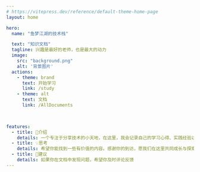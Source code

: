 ```yaml
---
# https://vitepress.dev/reference/default-theme-home-page
layout: home

hero:
  name: "鱼梦江湖的技术栈"

  text: "知识文档"
  tagline: 兴趣是最好的老师，也是最大的动力
  image:
    src: "background.png"
    alt: '背景图片'
  actions:
    - theme: brand
      text: 开始学习
      link: /study
    - theme: alt
      text: 文档  
      link: /AllDocuments
    


features:
  - title: 🌟介绍 
    details: 一个专注于分享技术的小天地，在这里，我会记录自己的学习心得、实践经验以及生活中的点滴感悟。
  - title: 💡思考 
    details: 希望你能找到一些有价值的内容。感谢你的到访，愿我们在这里共同成长与探索！
  - title: 💪建议
    details: 如果你在文档中发现问题，希望你及时评论反馈
---
```


<MouseEvent/>